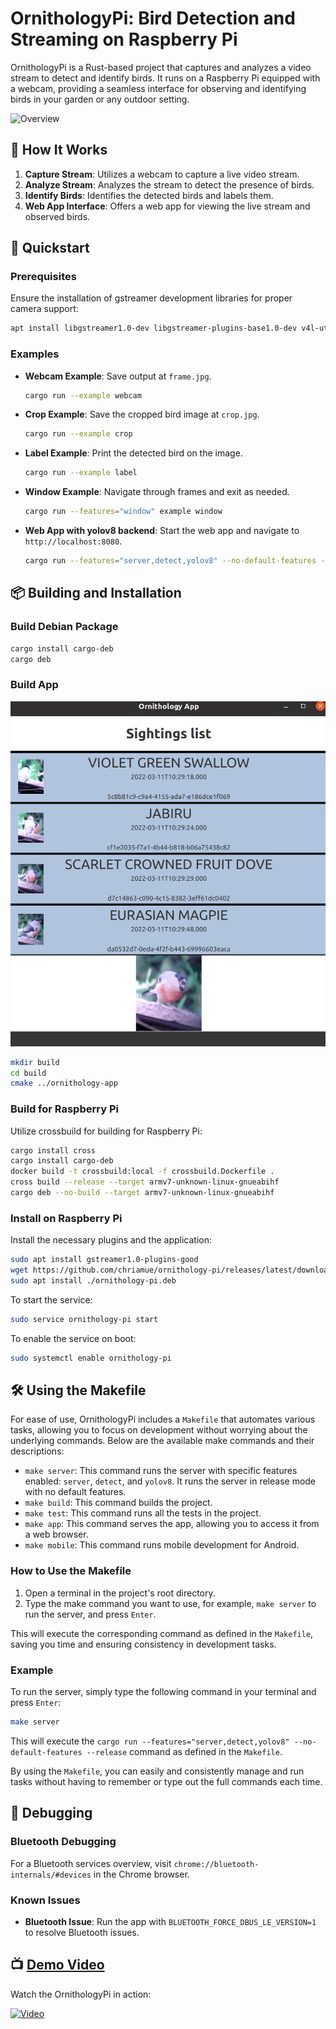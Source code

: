 # OrnithologyPi: Bird Detection and Streaming on Raspberry Pi

OrnithologyPi is a Rust-based project that captures and analyzes a video stream to detect and identify birds. It runs on a Raspberry Pi equipped with a webcam, providing a seamless interface for observing and identifying birds in your garden or any outdoor setting.

![Overview](https://www.plantuml.com/plantuml/proxy?cache=no&src=https://raw.githubusercontent.com/chriamue/ornithology-pi/main/docs/overview.puml)

## 🎥 How It Works

1. **Capture Stream**: Utilizes a webcam to capture a live video stream.
2. **Analyze Stream**: Analyzes the stream to detect the presence of birds.
3. **Identify Birds**: Identifies the detected birds and labels them.
4. **Web App Interface**: Offers a web app for viewing the live stream and observed birds.

## 🚀 Quickstart

### Prerequisites

Ensure the installation of gstreamer development libraries for proper camera support:

```sh
apt install libgstreamer1.0-dev libgstreamer-plugins-base1.0-dev v4l-utils
```

### Examples

- **Webcam Example**: Save output at `frame.jpg`.

  ```sh
  cargo run --example webcam
  ```

- **Crop Example**: Save the cropped bird image at `crop.jpg`.

  ```sh
  cargo run --example crop
  ```

- **Label Example**: Print the detected bird on the image.

  ```sh
  cargo run --example label
  ```

- **Window Example**: Navigate through frames and exit as needed.

  ```sh
  cargo run --features="window" example window
  ```

- **Web App with yolov8 backend**: Start the web app and navigate to `http://localhost:8080`.

  ```sh
  cargo run --features="server,detect,yolov8" --no-default-features --release
  ```

## 📦 Building and Installation

### Build Debian Package

```sh
cargo install cargo-deb
cargo deb
```

### Build App

![App](docs/app_screenshot.png)

```sh
mkdir build
cd build
cmake ../ornithology-app
```

### Build for Raspberry Pi

Utilize crossbuild for building for Raspberry Pi:

```sh
cargo install cross
cargo install cargo-deb
docker build -t crossbuild:local -f crossbuild.Dockerfile .
cross build --release --target armv7-unknown-linux-gnueabihf
cargo deb --no-build --target armv7-unknown-linux-gnueabihf
```

### Install on Raspberry Pi

Install the necessary plugins and the application:

```sh
sudo apt install gstreamer1.0-plugins-good
wget https://github.com/chriamue/ornithology-pi/releases/latest/download/ornithology-pi.deb
sudo apt install ./ornithology-pi.deb
```

To start the service:

```sh
sudo service ornithology-pi start
```

To enable the service on boot:

```sh
sudo systemctl enable ornithology-pi
```

## 🛠️ Using the Makefile

For ease of use, OrnithologyPi includes a `Makefile` that automates various tasks, allowing you to focus on development without worrying about the underlying commands. Below are the available make commands and their descriptions:

- `make server`: This command runs the server with specific features enabled: `server`, `detect`, and `yolov8`. It runs the server in release mode with no default features.
- `make build`: This command builds the project.
- `make test`: This command runs all the tests in the project.
- `make app`: This command serves the app, allowing you to access it from a web browser.
- `make mobile`: This command runs mobile development for Android.

### How to Use the Makefile

1. Open a terminal in the project's root directory.
2. Type the make command you want to use, for example, `make server` to run the server, and press `Enter`.

This will execute the corresponding command as defined in the `Makefile`, saving you time and ensuring consistency in development tasks.

### Example

To run the server, simply type the following command in your terminal and press `Enter`:

```sh
make server
```

This will execute the `cargo run --features="server,detect,yolov8" --no-default-features --release` command as defined in the `Makefile`.

By using the `Makefile`, you can easily and consistently manage and run tasks without having to remember or type out the full commands each time.

## 🐞 Debugging

### Bluetooth Debugging

For a Bluetooth services overview, visit `chrome://bluetooth-internals/#devices` in the Chrome browser.

### Known Issues

- **Bluetooth Issue**: Run the app with `BLUETOOTH_FORCE_DBUS_LE_VERSION=1` to resolve Bluetooth issues.

## 📺 [Demo Video](https://www.youtube.com/watch?v=OJHczE3-kko)

Watch the OrnithologyPi in action:

[![Video](https://img.youtube.com/vi/OJHczE3-kko/0.jpg)](https://www.youtube.com/watch?v=OJHczE3-kko)
